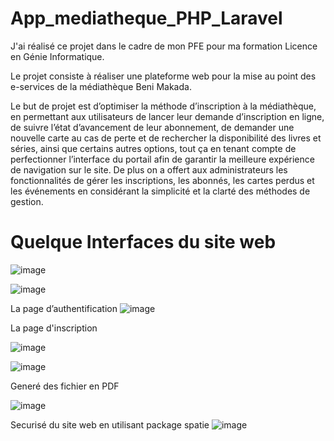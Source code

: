# App_mediatheque_PHP_Laravel

J'ai réalisé ce projet dans le cadre de mon PFE pour ma formation Licence en Génie Informatique.


Le projet consiste à réaliser une plateforme web pour la mise au point des e-services de la médiathèque Beni Makada.


Le but de projet est d’optimiser la méthode d’inscription à la médiathèque, en permettant aux utilisateurs de lancer leur demande d’inscription en ligne, de suivre l’état d’avancement de leur abonnement, de demander une nouvelle carte au cas de perte et de rechercher la disponibilité des livres et séries, ainsi que certains autres options, tout ça en tenant compte de perfectionner l’interface du portail afin de garantir la meilleure expérience de navigation sur le site. De plus on a offert aux administrateurs les fonctionnalités de gérer les inscriptions, les abonnés, les cartes perdus et les événements en considérant la simplicité et la clarté des méthodes de gestion.


# Quelque Interfaces du site web

![image](https://user-images.githubusercontent.com/64175026/150149600-289670bf-36e5-4a44-937f-b2d33dc485fd.png)



![image](https://user-images.githubusercontent.com/64175026/150149775-cbb37f00-d523-4563-bc60-fa7dc02f7866.png)


La page d’authentification
![image](https://user-images.githubusercontent.com/64175026/150149862-c871b856-c320-4418-8aa1-2ac1921e13fa.png)


La page d'inscription


![image](https://user-images.githubusercontent.com/64175026/150150022-3dccb010-005d-4a87-9b3d-52c0efb3b156.png)



![image](https://user-images.githubusercontent.com/64175026/150150298-9cc2b4d0-b7b5-4ab8-b58a-0e8636230e96.png)


Generé des fichier en PDF


![image](https://user-images.githubusercontent.com/64175026/150150777-2660a9d5-b11f-4aad-992d-b7f12530095c.png)


Securisé du site web en utilisant package spatie
![image](https://user-images.githubusercontent.com/64175026/150150452-96e56abf-6fa9-4ee0-a19e-31618b56b0a8.png)


